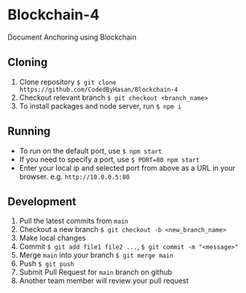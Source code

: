 # Blockchain-4
 Document Anchoring using Blockchain

## Cloning
 1. Clone repository `$ git clone https://github.com/CodedByHasan/Blockchain-4`
 2. Checkout relevant branch `$ git checkout <branch_name>`
 3. To install packages and node server, run `$ npm i`

## Running
 - To run on the default port, use `$ npm start`
 - If you need to specify a port, use `$ PORT=80 npm start`
 - Enter your local ip and selected port from above as a URL in your browser. e.g. `http://10.0.0.5:80`

## Development
 1. Pull the latest commits from `main`
 2. Checkout a new branch `$ git checkout -b <new_branch_name>`
 3. Make local changes
 4. Commit `$ git add file1 file2 ...`, `$ git commit -m "<message>"`
 5. Merge `main` into your branch `$ git merge main`
 6. Push `$ git push`
 7. Submit Pull Request for `main` branch on github
 8. Another team member will review your pull request
